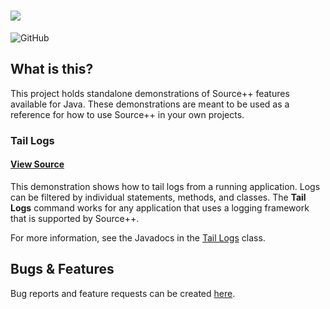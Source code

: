 # ![](https://github.com/sourceplusplus/sourceplusplus/blob/master/.github/media/sourcepp_logo.svg)

![GitHub](https://img.shields.io/github/license/sourceplusplus/protocol)

## What is this?

This project holds standalone demonstrations of Source++ features available for Java. These demonstrations are meant to
be used as a reference for how to use Source++ in your own projects.

### Tail Logs

#### [View Source](./src/main/java/spp/demo/command/TailLogs.java)

This demonstration shows how to tail logs from a running application. Logs can be filtered by individual statements,
methods, and classes. The **Tail Logs** command works for any application that uses a logging framework that is supported by Source++.

For more information, see the Javadocs in the [Tail Logs](./src/main/java/spp/demo/command/TailLogs.java) class.

## Bugs & Features

Bug reports and feature requests can be created [here](https://github.com/sourceplusplus/sourceplusplus/issues).
